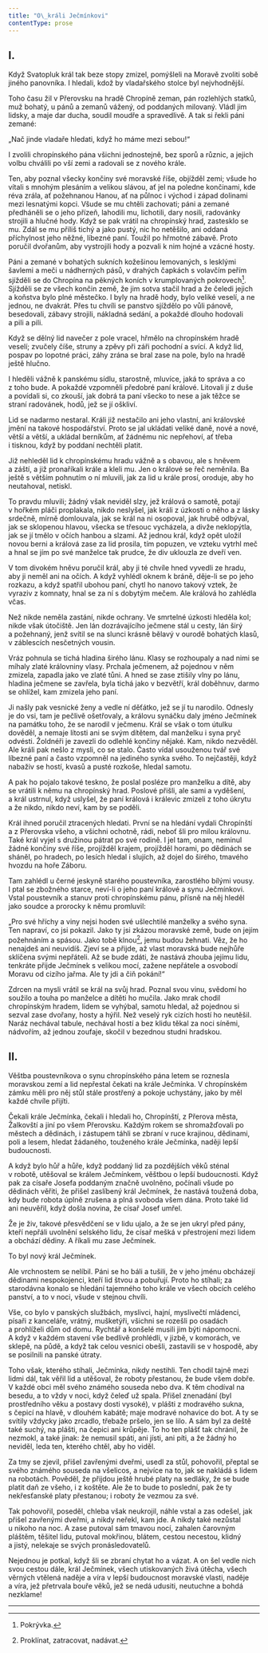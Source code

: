 ```yaml
---
title: "O\_králi Ječmínkovi"
contentType: prose
---
```


<section>

## I.

Když Svatopluk král tak beze stopy zmizel, pomýšleli na Moravě zvoliti sobě jiného panovníka. I hledali, kdož by vladařského stolce byl nejvhodnější.

Toho času žil v Přerovsku na hradě Chropíně zeman, pán rozlehlých statků, muž bohatý, u pánů a zemanů vážený, od poddaných milovaný. Vládl jim lidsky, a maje dar ducha, soudil moudře a spravedlivě. A tak si řekli páni zemané:

„Nač jinde vladaře hledati, když ho máme mezi sebou!“

I zvolili chropínského pána všichni jednostejně, bez sporů a různic, a jejich volbu chválili po vší zemi a radovali se z nového krále.

Ten, aby poznal všecky končiny své moravské říše, objížděl zemi; všude ho vítali s mnohým plesáním a velikou slávou, ať jel na poledne končinami, kde réva zrála, ať požehnanou Hanou, ať na půlnoc i východ i západ dolinami mezi lesnatými kopci. Všude se mu chtěli zachovati; páni a zemané předháněli se o jeho přízeň, lahodili mu, lichotili, dary nosili, radovánky strojili a hlučné hody. Když se pak vrátil na chropínský hrad, zastesklo se mu. Zdál se mu příliš tichý a jako pustý, nic ho netěšilo, ani oddaná příchylnost jeho něžné, líbezné paní. Toužil po hřmotné zábavě. Proto poručil dvořanům, aby vystrojili hody a pozvali k nim hojné a vzácné hosty.

Páni a zemané v bohatých sukních kožešinou lemovaných, s lesklými šavlemi a meči u nádherných pásů, v drahých čapkách s volavčím peřím sjížděli se do Chropína na pěkných koních v krumplovaných pokrovech[^40]. Sjížděli se ze všech končin země, že jim sotva stačil hrad a že čeledi jejich a koňstva bylo plné městečko. I byly na hradě hody, bylo veliké veselí, a ne jednou, ne dvakrát. Přes tu chvíli se panstvo sjíždělo po vůli pánově, besedovali, zábavy strojili, nákladná sedání, a pokaždé dlouho hodovali a pili a pili.

Když se dělný lid navečer z pole vracel, hřmělo na chropínském hradě veselí; zvučely číše, struny a zpěvy při záři pochodní a svící. A když lid, pospav po lopotné práci, záhy zrána se bral zase na pole, bylo na hradě ještě hlučno.

I hleděli vážně k panskému sídlu, starostně, mluvíce, jaká to správa a co z toho bude. A pokaždé vzpomněli předobré paní králové. Litovali jí z duše a povídali si, co zkouší, jak dobrá ta paní všecko to nese a jak těžce se straní radovánek, hodů, jež se jí oškliví.

Lid se nadarmo nestaral. Králi již nestačilo ani jeho vlastní, ani královské jmění na takové hospodářství. Proto se jal ukládati veliké daně, nové a nové, větší a větší, a ukládal berníkům, ať žádnému nic nepřehoví, ať třeba i tisknou, když by poddaní nechtěli platit.

Již nehleděl lid k chropínskému hradu vážně a s obavou, ale s hněvem a záští, a již pronaříkali krále a kleli mu. Jen o králové se řeč neměnila. Ba ještě s větším pohnutím o ní mluvili, jak za lid u krále prosí, oroduje, aby ho neutahoval, netiskl.

To pravdu mluvili; žádný však neviděl slzy, jež králová o samotě, potají v hořkém pláči proplakala, nikdo neslyšel, jak králi z úzkosti o něho a z lásky srdečně, mírně domlouvala, jak se král na ni osopoval, jak hrubě odbýval, jak se sklopenou hlavou, všecka se třesouc vycházela, a divže neklopýtla, jak se jí tmělo v očích hanbou a slzami. Až jednou král, když opět uložil novou berni a králová zase za lid prosila, tím popuzen, ve vzteku vytrhl meč a hnal se jím po své manželce tak prudce, že div uklouzla ze dveří ven.

V tom divokém hněvu poručil král, aby ji té chvíle hned vyvedli ze hradu, aby ji neměl ani na očích. A když vyhlédl oknem k bráně, děje-li se po jeho rozkazu, a když spatřil ubohou paní, chytl ho nanovo takový vztek, že vyraziv z komnaty, hnal se za ní s dobytým mečem. Ale králová ho zahlédla včas.

Než nikde neměla zastání, nikde ochrany. Ve smrtelné úzkosti hleděla kol; nikde však útočiště. Jen lán dozrávajícího ječmene stál u cesty, lán širý a požehnaný, jenž svítil se na slunci krásně bělavý v ourodě bohatých klasů, v záblescích nesčetných vousin.

Vráz pohnula se tichá hladina širého lánu. Klasy se rozhoupaly a nad nimi se míhaly zlaté královniny vlasy. Prchala ječmenem, až pojednou v něm zmizela, zapadla jako ve zlaté tůni. A hned se zase ztišily vlny po lánu, hladina ječmene se zavřela, byla tichá jako v bezvětří, král doběhnuv, darmo se ohlížel, kam zmizela jeho paní.

Ji našly pak vesnické ženy a vedle ní děťátko, jež se jí tu narodilo. Odnesly je do vsi, tam je pečlivě ošetřovaly, a královu synáčku daly jméno Ječmínek na památku toho, že se narodil v ječmenu. Král se však o tom útulku dověděl, a nemaje lítosti ani se svým dítětem, dal manželku i syna pryč odvésti. Žoldnéři je zavezli do odlehlé končiny nějaké. Kam, nikdo nezvěděl. Ale králi pak nešlo z mysli, co se stalo. Často vídal usouženou tvář své líbezné paní a často vzpomněl na jediného synka svého. To nejčastěji, když nabaživ se hostí, kvasů a pusté rozkoše, hledal samotu.

A pak ho pojalo takové teskno, že poslal posléze pro manželku a dítě, aby se vrátili k němu na chropínský hrad. Poslové přišli, ale sami a vyděšení, a král ustrnul, když uslyšel, že paní králová i králevic zmizeli z toho úkrytu a že nikdo, nikdo neví, kam by se poděli.

Král ihned poručil ztracených hledati. První se na hledání vydali Chropínští a z Přerovska všeho, a všichni ochotně, rádi, neboť šli pro milou královnu. Také král vyjel s družinou pátrat po své rodině. I jel tam, onam, neminul žádné končiny své říše, projížděl krajem, projížděl horami, po dědinách se sháněl, po hradech, po lesích hledal i slujích, až dojel do širého, tmavého hvozdu na hoře Záboru.

Tam zahlédl u černé jeskyně starého poustevníka, zarostlého bílými vousy. I ptal se zbožného starce, neví-li o jeho paní králové a synu Ječmínkovi. Vstal poustevník a stanuv proti chropínskému pánu, přísně na něj hleděl jako soudce a prorocky k němu promluvil:

„Pro své hříchy a viny nejsi hoden své ušlechtilé manželky a svého syna. Ten napraví, co jsi pokazil. Jako ty jsi zkázou moravské země, bude on jejím požehnáním a spásou. Jako tobě klnou[^41], jemu budou žehnati. Věz, že ho nenajdeš ani neuvidíš. Zjeví se a přijde, až vlast moravská bude nejhůře sklíčena svými nepřáteli. Až se bude zdáti, že nastává zhouba jejímu lidu, tenkráte přijde Ječmínek s velikou mocí, zažene nepřátele a osvobodí Moravu od cizího jařma. Ale ty jdi a čiň pokání!“

Zdrcen na mysli vrátil se král na svůj hrad. Poznal svou vinu, svědomí ho soužilo a touha po manželce a dítěti ho mučila. Jako mrak chodil chropínským hradem, lidem se vyhýbal, samotu hledal, až pojednou si sezval zase dvořany, hosty a hýřil. Než veselý ryk cizích hostí ho neutěšil. Naráz nechával tabule, nechával hostí a bez klidu těkal za noci síněmi, nádvořím, až jednou zoufaje, skočil v bezednou studni hradskou.

## II.

Věštba poustevníkova o synu chropínského pána letem se roznesla moravskou zemí a lid nepřestal čekati na krále Ječmínka. V chropínském zámku měli pro něj stůl stále prostřený a pokoje uchystány, jako by měl každé chvíle přijíti.

Čekali krále Ječmínka, čekali i hledali ho, Chropínští, z Přerova města, Žalkovští a jiní po všem Přerovsku. Každým rokem se shromažďovali po městech a dědinách, i zástupem táhli se zbraní v ruce krajinou, dědinami, poli a lesem, hledat žádaného, touženého krále Ječmínka, naději lepší budoucnosti.

A když bylo hůř a hůře, když poddaný lid za pozdějších věků sténal v robotě, utěšoval se králem Ječmínkem, věštbou o lepší budoucnosti. Když pak za císaře Josefa poddaným značně uvolněno, počínali všude po dědinách věřiti, že přišel zaslíbený král Ječmínek, že nastává toužená doba, kdy bude robota úplně zrušena a plná svoboda všem dána. Proto také lid ani neuvěřil, když došla novina, že císař Josef umřel.

Že je živ, takové přesvědčení se v lidu ujalo, a že se jen ukryl před pány, kteří nepřáli uvolnění selského lidu, že císař mešká v přestrojení mezi lidem a obchází dědiny. A říkali mu zase Ječmínek.

To byl nový král Ječmínek.

Ale vrchnostem se nelíbil. Páni se ho báli a tušili, že v jeho jménu obcházejí dědinami nespokojenci, kteří lid štvou a pobuřují. Proto ho stíhali; za starodávna konalo se hledání tajemného toho krále ve všech obcích celého panství, a to v noci, všude v stejnou chvíli.

Vše, co bylo v panských službách, myslivci, hajní, myslivečtí mládenci, písaři z kanceláře, vrátný, mušketýři, všichni se rozešli po osadách a prohlíželi dům od domu. Rychtář a konšelé musili jim býti nápomocni. A když v každém stavení vše bedlivě prohlédli, v jizbě, v komorách, ve sklepě, na půdě, a když tak celou vesnici obešli, zastavili se v hospodě, aby se posilnili na panské útraty.

Toho však, kterého stíhali, Ječmínka, nikdy nestihli. Ten chodil tajně mezi lidmi dál, tak věřil lid a utěšoval, že roboty přestanou, že bude všem dobře. V každé obci měl svého známého souseda nebo dva. K těm chodíval na besedu, a to vždy v noci, když čeleď už spala. Přišel znenadání (byl prostředního věku a postavy dosti vysoké), v plášti z modravého sukna, s čepicí na hlavě, v dlouhém kabátě; maje modravé nohavice do bot. A ty se svítily vždycky jako zrcadlo, třebaže pršelo, jen se lilo. A sám byl za deště také suchý, na plášti, na čepici ani krůpěje. To ho ten plášť tak chránil, že nezmokl, a také jinak: že nemusil spáti, ani jísti, ani píti, a že žádný ho neviděl, leda ten, kterého chtěl, aby ho viděl.

Za tmy se zjevil, přišel zavřenými dveřmi, usedl za stůl, pohovořil, přeptal se svého známého souseda na všelicos, a nejvíce na to, jak se nakládá s lidem na robotách. Pověděl, že přijdou ještě hrubé platy na sedláky, že se bude platit daň ze všeho, i z koštěte. Ale že to bude to poslední, pak že ty nekřesťanské platy přestanou; i roboty že vezmou za své.

Tak pohovořil, poseděl, chleba však neukrojil, náhle vstal a zas odešel, jak přišel zavřenými dveřmi, a nikdy neřekl, kam jde. A nikdy také nezůstal u nikoho na noc. A zase putoval sám tmavou nocí, zahalen čarovným pláštěm, těšitel lidu, putoval mokřinou, blátem, cestou necestou, klidný a jistý, nelekaje se svých pronásledovatelů.

Nejednou je potkal, když šli se zbraní chytat ho a vázat. A on šel vedle nich svou cestou dále, král Ječmínek, všech utiskovaných živá útěcha, všech věrných vtělená naděje a víra v lepší budoucnost moravské vlasti, naděje a víra, jež přetrvala bouře věků, jež se nedá udusiti, neutuchne a bohdá nezklame!

* * *

[^40]: Pokrývka.

[^41]: Proklínat, zatracovat, nadávat.

</section>
